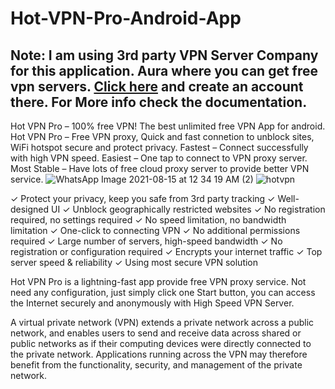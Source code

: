 # Hot-VPN-Pro-Android-App
## Note: I am using 3rd party VPN Server Company for this application. Aura where you can get free vpn servers. [Click here](https://developer.anchorfree.com/) and create an account there. For More info check the documentation.
Hot VPN Pro – 100% free VPN! The best unlimited free VPN App for android.
Hot VPN Pro – Free VPN proxy, Quick and fast connetion to unblock sites, WiFi hotspot secure and protect privacy. Fastest – Connect successfully with high VPN speed. Easiest – One tap to connect to VPN proxy server. Most Stable – Have lots of free cloud proxy server to provide better VPN service.
![WhatsApp Image 2021-08-15 at 12 34 19 AM (2)](https://user-images.githubusercontent.com/73836896/129458360-07fa4637-c643-4533-87fa-62bead47268c.jpeg)
![hotvpn](https://user-images.githubusercontent.com/73836896/129458330-bc185ca8-3ffe-405e-9d12-3b538365610b.png)

✓ Protect your privacy, keep you safe from 3rd party tracking
✓ Well-designed UI
✓ Unblock geographically restricted websites
✓ No registration required, no settings required
✓ No speed limitation, no bandwidth limitation
✓ One-click to connecting VPN
✓ No additional permissions required
✓ Large number of servers, high-speed bandwidth
✓ No registration or configuration required
✓ Encrypts your internet traffic
✓ Top server speed & reliability
✓ Using most secure VPN solution

Hot VPN Pro is a lightning-fast app provide free VPN proxy service. Not need any configuration, just simply click one Start button, you can access the Internet securely and anonymously with High Speed VPN Server.

A virtual private network (VPN) extends a private network across a public network, and enables users to send and receive data across shared or public networks as if their computing devices were directly connected to the private network. Applications running across the VPN may therefore benefit from the functionality, security, and management of the private network.
 
